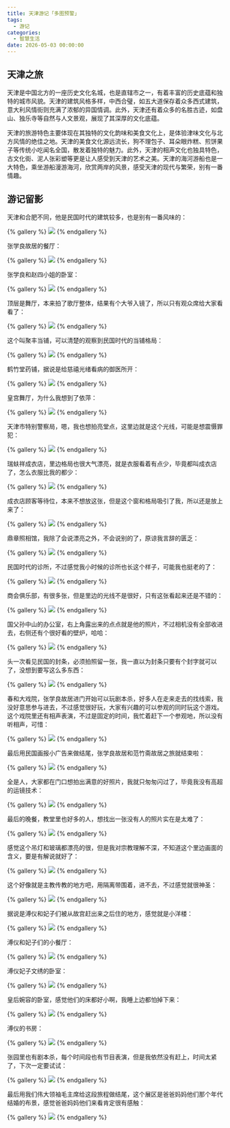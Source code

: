 ```yaml
---
title: 天津游记「多图预警」
tags:
  - 游记
categories:
  - 智慧生活
date: 2026-05-03 00:00:00
---
```


> 

<!-- more -->

## 天津之旅

天津是中国北方的一座历史文化名城，也是直辖市之一，有着丰富的历史底蕴和独特的城市风貌。天津的建筑风格多样，中西合璧，如五大道保存着众多西式建筑，意大利风情街则充满了浓郁的异国情调。此外，天津还有着众多的名胜古迹，如盘山、独乐寺等自然与人文景观，展现了其深厚的文化底蕴。

天津的旅游特色主要体现在其独特的文化韵味和美食文化上，是体验津味文化与北方风情的绝佳之地。天津的美食文化源远流长，狗不理包子、耳朵眼炸糕、煎饼果子等传统小吃闻名全国，散发着独特的魅力。此外，天津的相声文化也独具特色，古文化街、泥人张彩塑等更是让人感受到天津的艺术之美。天津的海河游船也是一大特色，乘坐游船漫游海河，欣赏两岸的风景，感受天津的现代与繁荣，别有一番情趣。

## 游记留影

天津和合肥不同，他是民国时代的建筑较多，也是别有一番风味的：

{% gallery %}
![](https://cdn.dusays.com/2025/04/825-1.jpg)
{% endgallery %}

张学良故居的餐厅：

{% gallery %}
![](https://cdn.dusays.com/2025/04/825-2.jpg)
{% endgallery %}

张学良和赵四小姐的卧室：

{% gallery %}
![](https://cdn.dusays.com/2025/04/825-3.jpg)
{% endgallery %}

顶层是舞厅，本来拍了歌厅整体，结果有个大爷入镜了，所以只有观众席给大家看看了：

{% gallery %}
![](https://cdn.dusays.com/2025/04/825-4.jpg)
{% endgallery %}

这个叫聚丰当铺，可以清楚的观察到民国时代的当铺格局：

{% gallery %}
![](https://cdn.dusays.com/2025/04/825-5.jpg)
{% endgallery %}

鹤竹堂药铺，据说是给慈禧光绪看病的御医所开：

{% gallery %}
![](https://cdn.dusays.com/2025/04/825-6.jpg)
{% endgallery %}

皇宫舞厅，为什么我想到了依萍：

{% gallery %}
![](https://cdn.dusays.com/2025/04/825-7.jpg)
{% endgallery %}

天津市特别警察局，嗯，我也想拍亮堂点，这里边就是这个光线，可能是想震慑罪犯：

{% gallery %}
![](https://cdn.dusays.com/2025/04/825-8.jpg)
{% endgallery %}

瑞蚨祥成衣店，里边格局也很大气漂亮，就是衣服看着有点少，毕竟都叫成衣店了，怎么衣服比我的都少：

{% gallery %}
![](https://cdn.dusays.com/2025/04/825-9.jpg)
{% endgallery %}

成衣店顾客等待位，本来不想放这张，但是这个窗和格局吸引了我，所以还是放上来了：

{% gallery %}
![](https://cdn.dusays.com/2025/04/825-10.jpg)
{% endgallery %}

鼎章照相馆，我除了会说漂亮之外，不会说别的了，原谅我言辞的匮乏：

{% gallery %}
![](https://cdn.dusays.com/2025/04/825-11.jpg)
{% endgallery %}

民国时代的诊所，不过感觉我小时候的诊所也长这个样子，可能我也挺老的了：

{% gallery %}
![](https://cdn.dusays.com/2025/04/825-12.jpg)
{% endgallery %}

商会俱乐部，有很多张，但是里边的光线不是很好，只有这张看起来还是不错的：

{% gallery %}
![](https://cdn.dusays.com/2025/04/825-13.jpg)
{% endgallery %}

国父孙中山的办公室，右上角露出来的点点就是他的照片，不过相机没有全部收进去，右侧还有个很好看的壁炉，哈哈：

{% gallery %}
![](https://cdn.dusays.com/2025/04/825-14.jpg)
{% endgallery %}

头一次看见民国的封条，必须拍照留一张，我一直以为封条只要有个封字就可以了，没想到要写这么多东西：

{% gallery %}
![](https://cdn.dusays.com/2025/04/825-15.jpg)
{% endgallery %}

春和大戏院，张学良故居进门开始可以玩剧本杀，好多人在走来走去的找线索，我没好意思参与进去，不过感觉很好玩，大家有兴趣的可以参观的同时玩这个游戏。这个戏院里还有相声表演，不过是固定的时间，我忙着赶下一个参观地，所以没有听相声，可惜：

{% gallery %}
![](https://cdn.dusays.com/2025/04/825-16.jpg)
{% endgallery %}

最后用民国画报小广告来做结尾，张学良故居和范竹斋故居之旅就结束啦：

{% gallery %}
![](https://cdn.dusays.com/2025/04/825-17.jpg)
{% endgallery %}

全是人，大家都在门口想拍出满意的好照片，我就只匆匆闪过了，毕竟我没有高超的运镜技术：

{% gallery %}
![](https://cdn.dusays.com/2025/04/825-18.jpg)
{% endgallery %}

最后的晚餐，教堂里也好多的人，想找出一张没有人的照片实在是太难了：

{% gallery %}
![](https://cdn.dusays.com/2025/04/825-19.jpg)
{% endgallery %}

感觉这个吊灯和玻璃都漂亮的很，但是我对宗教理解不深，不知道这个里边画面的含义，要是有解说就好了：

{% gallery %}
![](https://cdn.dusays.com/2025/04/825-20.jpg)
{% endgallery %}

这个好像就是主教传教的地方吧，用隔离带围着，进不去，不过感觉就很神圣：

{% gallery %}
![](https://cdn.dusays.com/2025/04/825-21.jpg)
{% endgallery %}

据说是溥仪和妃子们被从故宫赶出来之后住的地方，感觉就是小洋楼：

{% gallery %}
![](https://cdn.dusays.com/2025/04/825-22.jpg)
{% endgallery %}

溥仪和妃子们的小餐厅：

{% gallery %}
![](https://cdn.dusays.com/2025/04/825-23.jpg)
{% endgallery %}

溥仪妃子文绣的卧室：

{% gallery %}
![](https://cdn.dusays.com/2025/04/825-24.jpg)
{% endgallery %}

皇后婉容的卧室，感觉他们的床都好小啊，我睡上边都怕掉下来：

{% gallery %}
![](https://cdn.dusays.com/2025/04/825-25.jpg)
{% endgallery %}

溥仪的书房：

{% gallery %}
![](https://cdn.dusays.com/2025/04/825-26.jpg)
{% endgallery %}

张园里也有剧本杀，每个时间段也有节目表演，但是我依然没有赶上，时间太紧了，下次一定要试试：

{% gallery %}
![](https://cdn.dusays.com/2025/04/825-27.jpg)
{% endgallery %}

最后用我们伟大领袖毛主席给这段旅程做结尾，这个展区是爸爸妈妈他们那个年代结婚的布景，感觉爸爸妈妈他们来看肯定很有感触：

{% gallery %}
![](https://cdn.dusays.com/2025/04/825-28.jpg)
{% endgallery %}